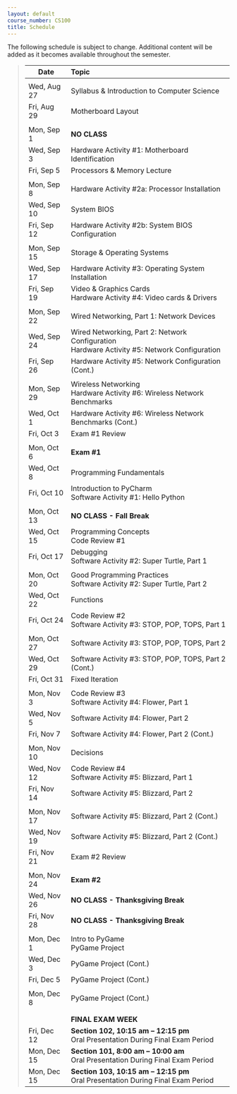```yaml
---
layout: default
course_number: CS100
title: Schedule
---
```


The following schedule is subject to change.
Additional content will be added as it becomes available throughout the semester.


>| **Date**       | **Topic**
>| ---------------|:---------
>||
>| Wed, Aug 27    |  Syllabus & Introduction to Computer Science
>| Fri, Aug 29    |  Motherboard Layout
>|| 
>| Mon, Sep 1     |  **NO CLASS**
>| Wed, Sep 3     |  Hardware Activity #1: Motherboard Identification
>| Fri, Sep 5     |  Processors & Memory Lecture
>|| 
>| Mon, Sep 8     |  Hardware Activity #2a: Processor Installation
>| Wed, Sep 10    |  System BIOS
>| Fri, Sep 12    |  Hardware Activity #2b: System BIOS Configuration
>|| 
>| Mon, Sep 15    |  Storage & Operating Systems
>| Wed, Sep 17    |  Hardware Activity #3: Operating System Installation
>| Fri, Sep 19    |  Video & Graphics Cards  <br>  Hardware Activity #4: Video cards & Drivers
>|| 
>| Mon, Sep 22    |  Wired Networking, Part 1: Network Devices
>| Wed, Sep 24    |  Wired Networking, Part 2: Network Configuration  <br>  Hardware Activity #5: Network Configuration
>| Fri, Sep 26    |  Hardware Activity #5: Network Configuration (Cont.)
>|| 
>| Mon, Sep 29    |  Wireless Networking  <br>  Hardware Activity #6: Wireless Network Benchmarks
>| Wed, Oct 1     |  Hardware Activity #6: Wireless Network Benchmarks (Cont.)
>| Fri, Oct 3     |  Exam #1 Review
>|| 
>| Mon, Oct 6     |  **Exam #1**
>| Wed, Oct 8     |  Programming Fundamentals
>| Fri, Oct 10    |  Introduction to PyCharm  <br>  Software Activity #1: Hello Python
>|| 
>| Mon, Oct 13    |  **NO CLASS - Fall Break**
>| Wed, Oct 15    |  Programming Concepts  <br>  Code Review #1
>| Fri, Oct 17    |  Debugging  <br>  Software Activity #2: Super Turtle, Part 1
>|| 
>| Mon, Oct 20    |  Good Programming Practices  <br>  Software Activity #2: Super Turtle, Part 2
>| Wed, Oct 22    |  Functions
>| Fri, Oct 24    |  Code Review #2  <br>  Software Activity #3: STOP, POP, TOPS, Part 1
>|| 
>| Mon, Oct 27    |  Software Activity #3: STOP, POP, TOPS, Part 2
>| Wed, Oct 29    |  Software Activity #3: STOP, POP, TOPS, Part 2 (Cont.)
>| Fri, Oct 31    |  Fixed Iteration
>|| 
>| Mon, Nov 3     |  Code Review #3  <br>  Software Activity #4: Flower, Part 1
>| Wed, Nov 5     |  Software Activity #4: Flower, Part 2
>| Fri, Nov 7     |  Software Activity #4: Flower, Part 2 (Cont.)
>|| 
>| Mon, Nov 10    |  Decisions
>| Wed, Nov 12    |  Code Review #4  <br>  Software Activity #5: Blizzard, Part 1
>| Fri, Nov 14    |  Software Activity #5: Blizzard, Part 2
>|| 
>| Mon, Nov 17    |  Software Activity #5: Blizzard, Part 2 (Cont.)
>| Wed, Nov 19    |  Software Activity #5: Blizzard, Part 2 (Cont.)
>| Fri, Nov 21    |  Exam #2 Review
>|| 
>| Mon, Nov 24    |  **Exam #2**
>| Wed, Nov 26    |  **NO CLASS - Thanksgiving Break**
>| Fri, Nov 28    |  **NO CLASS - Thanksgiving Break**
>|| 
>| Mon, Dec 1     |  Intro to PyGame <br> PyGame Project
>| Wed, Dec 3     |  PyGame Project (Cont.)
>| Fri, Dec 5     |  PyGame Project (Cont.)
>|| 
>| Mon, Dec 8     |  PyGame Project (Cont.)
>||
>||
>|| **FINAL EXAM WEEK**
>| Fri, Dec 12         |  **Section 102, 10:15 am &ndash; 12:15 pm** <br> Oral Presentation During Final Exam Period
>| Mon, Dec 15         |  **Section 101, 8:00 am &ndash; 10:00 am** <br> Oral Presentation During Final Exam Period
>| Mon, Dec 15         |  **Section 103, 10:15 am &ndash; 12:15 pm** <br> Oral Presentation During Final Exam Period


<!-- vim:set wrap: ­-->
<!-- vim:set linebreak: -->
<!-- vim:set nolist: -->
